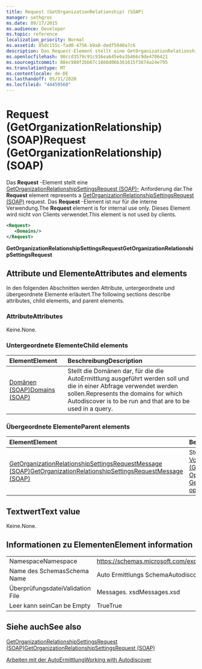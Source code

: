 ```yaml
---
title: Request (GetOrganizationRelationship) (SOAP)
manager: sethgros
ms.date: 09/17/2015
ms.audience: Developer
ms.topic: reference
localization_priority: Normal
ms.assetid: 85dc155c-fad0-4756-b9a8-dedf5040a7c6
description: Das Request-Element stellt eine GetOrganizationRelationshipSettingsRequest (SOAP)-Anforderung dar. Das Request-Element ist nur für die interne Verwendung. Dieses Element wird nicht von Clients verwendet.
ms.openlocfilehash: 90ccd3579c91c916ea645e6a3b466c9de4706421
ms.sourcegitcommit: 88ec988f2bb67c1866d06b361615f3674a24e795
ms.translationtype: MT
ms.contentlocale: de-DE
ms.lasthandoff: 05/31/2020
ms.locfileid: "44459560"
---
```

# <a name="request-getorganizationrelationship-soap"></a><span data-ttu-id="0ba0e-105">Request (GetOrganizationRelationship) (SOAP)</span><span class="sxs-lookup"><span data-stu-id="0ba0e-105">Request (GetOrganizationRelationship) (SOAP)</span></span>

<span data-ttu-id="0ba0e-106">Das **Request** -Element stellt eine [GetOrganizationRelationshipSettingsRequest (SOAP)-](getorganizationrelationshipsettingsrequest-soap.md) Anforderung dar.</span><span class="sxs-lookup"><span data-stu-id="0ba0e-106">The **Request** element represents a [GetOrganizationRelationshipSettingsRequest (SOAP)](getorganizationrelationshipsettingsrequest-soap.md) request.</span></span> <span data-ttu-id="0ba0e-107">Das **Request** -Element ist nur für die interne Verwendung.</span><span class="sxs-lookup"><span data-stu-id="0ba0e-107">The **Request** element is for internal use only.</span></span> <span data-ttu-id="0ba0e-108">Dieses Element wird nicht von Clients verwendet.</span><span class="sxs-lookup"><span data-stu-id="0ba0e-108">This element is not used by clients.</span></span> 
  
```XML
<Request>
   <Domains/>
</Request>
```

 <span data-ttu-id="0ba0e-109">**GetOrganizationRelationshipSettingsRequest**</span><span class="sxs-lookup"><span data-stu-id="0ba0e-109">**GetOrganizationRelationshipSettingsRequest**</span></span>
## <a name="attributes-and-elements"></a><span data-ttu-id="0ba0e-110">Attribute und Elemente</span><span class="sxs-lookup"><span data-stu-id="0ba0e-110">Attributes and elements</span></span>

<span data-ttu-id="0ba0e-111">In den folgenden Abschnitten werden Attribute, untergeordnete und übergeordnete Elemente erläutert.</span><span class="sxs-lookup"><span data-stu-id="0ba0e-111">The following sections describe attributes, child elements, and parent elements.</span></span>
  
### <a name="attributes"></a><span data-ttu-id="0ba0e-112">Attribute</span><span class="sxs-lookup"><span data-stu-id="0ba0e-112">Attributes</span></span>

<span data-ttu-id="0ba0e-113">Keine.</span><span class="sxs-lookup"><span data-stu-id="0ba0e-113">None.</span></span>
  
### <a name="child-elements"></a><span data-ttu-id="0ba0e-114">Untergeordnete Elemente</span><span class="sxs-lookup"><span data-stu-id="0ba0e-114">Child elements</span></span>

|<span data-ttu-id="0ba0e-115">**Element**</span><span class="sxs-lookup"><span data-stu-id="0ba0e-115">**Element**</span></span>|<span data-ttu-id="0ba0e-116">**Beschreibung**</span><span class="sxs-lookup"><span data-stu-id="0ba0e-116">**Description**</span></span>|
|:-----|:-----|
|[<span data-ttu-id="0ba0e-117">Domänen (SOAP)</span><span class="sxs-lookup"><span data-stu-id="0ba0e-117">Domains (SOAP)</span></span>](domains-soap.md) <br/> |<span data-ttu-id="0ba0e-118">Stellt die Domänen dar, für die die AutoErmittlung ausgeführt werden soll und die in einer Abfrage verwendet werden sollen.</span><span class="sxs-lookup"><span data-stu-id="0ba0e-118">Represents the domains for which Autodiscover is to be run and that are to be used in a query.</span></span>  <br/> |
   
### <a name="parent-elements"></a><span data-ttu-id="0ba0e-119">Übergeordnete Elemente</span><span class="sxs-lookup"><span data-stu-id="0ba0e-119">Parent elements</span></span>

|<span data-ttu-id="0ba0e-120">**Element**</span><span class="sxs-lookup"><span data-stu-id="0ba0e-120">**Element**</span></span>|<span data-ttu-id="0ba0e-121">**Beschreibung**</span><span class="sxs-lookup"><span data-stu-id="0ba0e-121">**Description**</span></span>|
|:-----|:-----|
|[<span data-ttu-id="0ba0e-122">GetOrganizationRelationshipSettingsRequestMessage (SOAP)</span><span class="sxs-lookup"><span data-stu-id="0ba0e-122">GetOrganizationRelationshipSettingsRequestMessage (SOAP)</span></span>](getorganizationrelationshipsettingsrequestmessage-soap.md) <br/> |<span data-ttu-id="0ba0e-123">Stellt eine [SOAP-Vorgangsanforderung (GetOrganizationRelationshipSettings Operation)](getorganizationrelationshipsettings-operation-soap.md) dar.</span><span class="sxs-lookup"><span data-stu-id="0ba0e-123">Represents a [GetOrganizationRelationshipSettings operation (SOAP)](getorganizationrelationshipsettings-operation-soap.md) operation request.</span></span>  <br/> |
   
## <a name="text-value"></a><span data-ttu-id="0ba0e-124">Textwert</span><span class="sxs-lookup"><span data-stu-id="0ba0e-124">Text value</span></span>

<span data-ttu-id="0ba0e-125">Keine.</span><span class="sxs-lookup"><span data-stu-id="0ba0e-125">None.</span></span>
  
## <a name="element-information"></a><span data-ttu-id="0ba0e-126">Informationen zu Elementen</span><span class="sxs-lookup"><span data-stu-id="0ba0e-126">Element information</span></span>

|||
|:-----|:-----|
|<span data-ttu-id="0ba0e-127">Namespace</span><span class="sxs-lookup"><span data-stu-id="0ba0e-127">Namespace</span></span>  <br/> |https://schemas.microsoft.com/exchange/2010/Autodiscover  <br/> |
|<span data-ttu-id="0ba0e-128">Name des Schemas</span><span class="sxs-lookup"><span data-stu-id="0ba0e-128">Schema Name</span></span>  <br/> |<span data-ttu-id="0ba0e-129">Auto Ermittlungs Schema</span><span class="sxs-lookup"><span data-stu-id="0ba0e-129">Autodiscover schema</span></span>  <br/> |
|<span data-ttu-id="0ba0e-130">Überprüfungsdatei</span><span class="sxs-lookup"><span data-stu-id="0ba0e-130">Validation File</span></span>  <br/> |<span data-ttu-id="0ba0e-131">Messages. xsd</span><span class="sxs-lookup"><span data-stu-id="0ba0e-131">Messages.xsd</span></span>  <br/> |
|<span data-ttu-id="0ba0e-132">Leer kann sein</span><span class="sxs-lookup"><span data-stu-id="0ba0e-132">Can be Empty</span></span>  <br/> |<span data-ttu-id="0ba0e-133">True</span><span class="sxs-lookup"><span data-stu-id="0ba0e-133">True</span></span>  <br/> |
   
## <a name="see-also"></a><span data-ttu-id="0ba0e-134">Siehe auch</span><span class="sxs-lookup"><span data-stu-id="0ba0e-134">See also</span></span>



[<span data-ttu-id="0ba0e-135">GetOrganizationRelationshipSettingsRequest (SOAP)</span><span class="sxs-lookup"><span data-stu-id="0ba0e-135">GetOrganizationRelationshipSettingsRequest (SOAP)</span></span>](getorganizationrelationshipsettingsrequest-soap.md)


[<span data-ttu-id="0ba0e-136">Arbeiten mit der AutoErmittlung</span><span class="sxs-lookup"><span data-stu-id="0ba0e-136">Working with Autodiscover</span></span>](https://msdn.microsoft.com/library/39726b67-2eb2-451b-9307-cfd0b518b55c%28Office.15%29.aspx)

